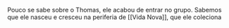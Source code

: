 Pouco se sabe sobre o Thomas, ele acabou de entrar no grupo. Sabemos que ele nasceu e cresceu na periferia de [[Vida Nova]], que ele coleciona 